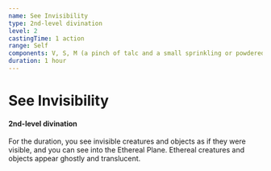 ```yaml
---
name: See Invisibility
type: 2nd-level divination
level: 2
castingTime: 1 action
range: Self
components: V, S, M (a pinch of talc and a small sprinkling or powdered silver)
duration: 1 hour
---
```


# See Invisibility

#### 2nd-level divination

For the duration, you see invisible creatures and objects as if they were visible, and you can see into the Ethereal Plane. Ethereal creatures and objects appear ghostly and translucent.
